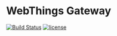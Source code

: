 # WebThings Gateway

[![Build Status](https://github.com/WebThingsIO/gateway/workflows/Build/badge.svg?branch=2.0.0)](https://github.com/WebThingsIO/gateway/actions?query=workflow%3ABuild)
[![license](https://img.shields.io/badge/license-MPL--2.0-blue.svg)](LICENSE)
